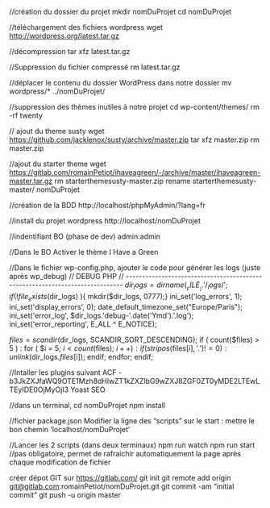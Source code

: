 //création du dossier du projet
mkdir nomDuProjet
cd nomDuProjet

//téléchargement des fichiers wordpress
wget http://wordpress.org/latest.tar.gz

//décompression
tar xfz latest.tar.gz

//Suppression du fichier compressé
rm latest.tar.gz

//déplacer le contenu du dossier WordPress dans notre dossier
mv wordpress/* ../nomDuProjet/

//suppression des thèmes inutiles à notre projet
cd wp-content/themes/
rm -rf twenty

// ajout du theme susty
wget https://github.com/jacklenox/susty/archive/master.zip
tar xfz master.zip
rm master.zip

//ajout du starter theme
wget https://gitlab.com/romainPetiot/ihaveagreen/-/archive/master/ihaveagreen-master.tar.gz
rm starterthemesusty-master.zip
rename starterthemesusty-master/ nomDuProjet

//création de la BDD
http://localhost/phpMyAdmin/?lang=fr

//install du projet wordpress
http://localhost/nomDuProjet

//indentifiant BO (phase de dev)
admin:admin

//Dans le BO
Activer le thème I Have a Green

//Dans le fichier wp-config.php, ajouter le code pour générer les logs (juste après wp_debug)
// DEBUG PHP
// -----------------------------------------------------------------------------
$dir_logs = dirname(__FILE__).'/_logs/';
if ( !file_exists($dir_logs) ){ mkdir($dir_logs, 0777);}
ini_set('log_errors', 1);
ini_set('display_errors', 0);
date_default_timezone_set("Europe/Paris");
ini_set('error_log', $dir_logs.'debug-'.date('Ymd').'.log');
ini_set('error_reporting', E_ALL ^ E_NOTICE);

$files = scandir($dir_logs, SCANDIR_SORT_DESCENDING);
if ( count($files) > 5 ) :
    for ( $i = 5; $i < count($files); $i++ ) :
        if ( stripos($files[$i], '.') != 0 ) :
            unlink($dir_logs.$files[$i]);
        endif;
    endfor;
endif;

//Intaller les plugins suivant
ACF - b3JkZXJfaWQ9OTE1Mzh8dHlwZT1kZXZlbG9wZXJ8ZGF0ZT0yMDE2LTEwLTEyIDE0OjMyOjI3
Yoast SEO


//dans un terminal,
cd nomDuProjet
npm install

//fichier package.json
Modifier la ligne des “scripts” sur le start : mettre le bon chemin ‘localhost/nomDuProjet’

//Lancer les 2 scripts (dans deux terminaux)
npm run watch
npm run start //pas obligatoire, permet de rafraichir automatiquement la page après chaque modification de fichier

créer dépot GIT sur https://gitlab.com/
git init
git remote add origin git@gitlab.com:romainPetiot/nomDuProjet.git
git commit -am “initial commit”
git push -u origin master
